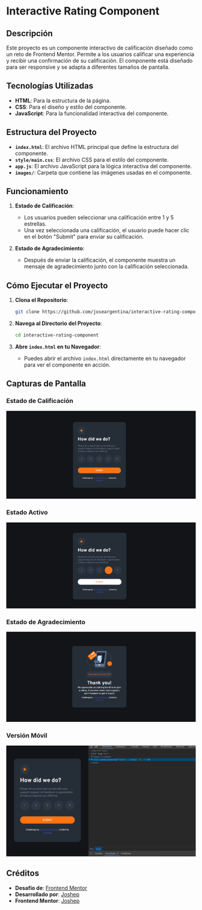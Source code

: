 # Interactive Rating Component

## Descripción

Este proyecto es un componente interactivo de calificación diseñado como un reto de Frontend Mentor. Permite a los usuarios calificar una experiencia y recibir una confirmación de su calificación. El componente está diseñado para ser responsive y se adapta a diferentes tamaños de pantalla.

## Tecnologías Utilizadas

- **HTML**: Para la estructura de la página.
- **CSS**: Para el diseño y estilo del componente.
- **JavaScript**: Para la funcionalidad interactiva del componente.

## Estructura del Proyecto

- **`index.html`**: El archivo HTML principal que define la estructura del componente.
- **`style/main.css`**: El archivo CSS para el estilo del componente.
- **`app.js`**: El archivo JavaScript para la lógica interactiva del componente.
- **`images/`**: Carpeta que contiene las imágenes usadas en el componente.

## Funcionamiento

1. **Estado de Calificación**: 
   - Los usuarios pueden seleccionar una calificación entre 1 y 5 estrellas.
   - Una vez seleccionada una calificación, el usuario puede hacer clic en el botón "Submit" para enviar su calificación.

2. **Estado de Agradecimiento**: 
   - Después de enviar la calificación, el componente muestra un mensaje de agradecimiento junto con la calificación seleccionada.

## Cómo Ejecutar el Proyecto

1. **Clona el Repositorio**:
   ```bash
   git clone https://github.com/joseargentina/interactive-rating-component.git
   ```

2. **Navega al Directorio del Proyecto**:
   ```bash
   cd interactive-rating-component
   ```

3. **Abre `index.html` en tu Navegador**:
   - Puedes abrir el archivo `index.html` directamente en tu navegador para ver el componente en acción.

## Capturas de Pantalla

### Estado de Calificación

![Captura de pantalla](./images/Captura_estado_1.png)

### Estado Activo

![Captura de pantalla estado activo](./images/Captura_estado_2.png)

### Estado de Agradecimiento

![Captura de pantalla Thank you](./images/Captura_estado_3.png)

### Versión Móvil

![Captura de pantalla movil](./images/Captura_estado_movil.png)

## Créditos

- **Desafío de**: [Frontend Mentor](https://www.frontendmentor.io?ref=challenge)
- **Desarrollado por**: [Joshep](https://github.com/joseargentina)
- **Frontend Mentor**: [Joshep](https://www.frontendmentor.io/profile/Joseargentina)



